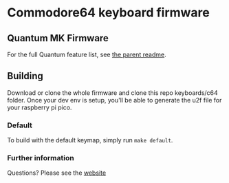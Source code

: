 Commodore64 keyboard firmware
======================

## Quantum MK Firmware

For the full Quantum feature list, see [the parent readme](https://github.com/qmk/qmk_firmware).

## Building

Download or clone the whole firmware and clone this repo keyboards/c64 folder. Once your dev env is setup, you'll be able to generate the u2f file for your raspberry pi pico.

### Default

To build with the default keymap, simply run `make default`.

### Further information

Questions? Please see the [website](https://www.keymmodore.com/)
